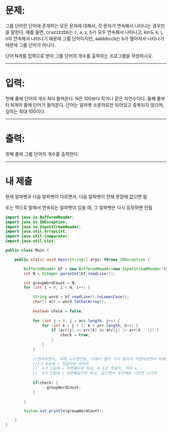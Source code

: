 # 문제: 
그룹 단어란 단어에 존재하는 모든 문자에 대해서, 각 문자가 연속해서 나타나는 경우만을 말한다. 예를 들면, ccazzzzbb는 c, a, z, b가 모두 연속해서 나타나고, kin도 k, i, n이 연속해서 나타나기 때문에 그룹 단어이지만, aabbbccb는 b가 떨어져서 나타나기 때문에 그룹 단어가 아니다.

단어 N개를 입력으로 받아 그룹 단어의 개수를 출력하는 프로그램을 작성하시오.

---
# 입력: 
첫째 줄에 단어의 개수 N이 들어온다. N은 100보다 작거나 같은 자연수이다. 둘째 줄부터 N개의 줄에 단어가 들어온다. 단어는 알파벳 소문자로만 되어있고 중복되지 않으며, 길이는 최대 100이다.

---
# 출력: 
첫째 줄에 그룹 단어의 개수를 출력한다.

---
# 내 제출

현재 알파벳과 다음 알파벳이 다르면서,
다음 알파벳이 전체 문장에 없으면 됨

또는 역으로 말해서 연속되는 알파벳이 있을 때,
그 알파벳은 다시 등장하면 안됨

~~~java
import java.io.BufferedReader;
import java.io.IOException;
import java.io.InputStreamReader;
import java.util.ArrayList;
import java.util.Comparator;
import java.util.List;

public class Main {

	public static void main(String[] args) throws IOException {

		BufferedReader bf = new BufferedReader(new InputStreamReader(System.in));
		int N = Integer.parseInt(bf.readLine());

		int groupWordCount = N;
		for (int i = 0; i < N; i++) {

			String word = bf.readLine().toLowerCase();
			char[] arr = word.toCharArray();
			
			boolean check = false;
			
			for (int j = 0; j < arr.length; j++) {
				for (int k = j + 1; k < arr.length; k++) {
					if (arr[j] == arr[k] && arr[j] != arr[k - 1]) {
						check = true;
					}
				}
			}
			
			//연속되면서, 뒤에 나오면안됨, 이해가 빨리 가지 않아서 직접써보면서 이해...
			//j가 0일때 > 첫글자에 대하여
			//	k가 1일때 > 두번째수랑 비교, k-1은 첫글자, 의미 x
			//	k가 2일때 > 세번째글자랑 비교, 같으면서 두번째랑 다르면 나가리
			
			if(check) {
				--groupWordCount;
			}

		}

		System.out.println(groupWordCount);

	}
}
~~~
